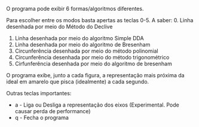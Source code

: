 O programa pode exibir 6 formas/algoritmos diferentes.

Para escolher entre os modos basta apertas as teclas 0-5. A saber:
  0. Linha desenhada por meio do Método do Declive
  1. Linha desenhada por meio do algoritmo Simple DDA
  2. Linha desenhada por meio do algoritmo de Bresenham
  3. Circunferência desenhada por meio do método polinomial
  4. Circunferência desenhada por meio do método trigonométrico
  5.  Cirfunferência desenhada por meio do algoritmo de bresenham
  
O programa exibe, junto a cada figura, a representação mais próxima da ideal em amarelo que pisca (idealmente) a cada segundo.  
  
Outras teclas importantes:
  * a - Liga ou Desliga a representação dos eixos (Experimental. Pode causar perda de performance)
  * q - Fecha o programa
